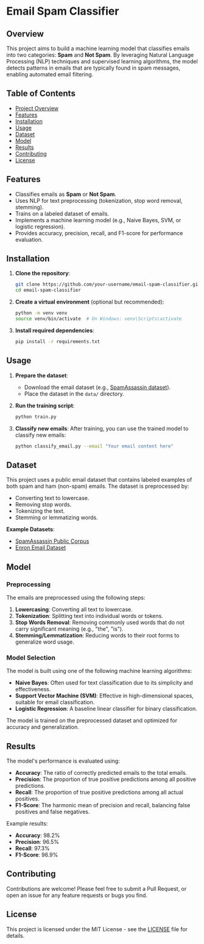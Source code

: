 # Email Spam Classifier

## Overview
This project aims to build a machine learning model that classifies emails into two categories: **Spam** and **Not Spam**. By leveraging Natural Language Processing (NLP) techniques and supervised learning algorithms, the model detects patterns in emails that are typically found in spam messages, enabling automated email filtering.

## Table of Contents
- [Project Overview](#overview)
- [Features](#features)
- [Installation](#installation)
- [Usage](#usage)
- [Dataset](#dataset)
- [Model](#model)
- [Results](#results)
- [Contributing](#contributing)
- [License](#license)

## Features
- Classifies emails as **Spam** or **Not Spam**.
- Uses NLP for text preprocessing (tokenization, stop word removal, stemming).
- Trains on a labeled dataset of emails.
- Implements a machine learning model (e.g., Naive Bayes, SVM, or logistic regression).
- Provides accuracy, precision, recall, and F1-score for performance evaluation.

## Installation

1. **Clone the repository**:
    ```bash
    git clone https://github.com/your-username/email-spam-classifier.git
    cd email-spam-classifier
    ```

2. **Create a virtual environment** (optional but recommended):
    ```bash
    python -m venv venv
    source venv/bin/activate  # On Windows: venv\Scripts\activate
    ```

3. **Install required dependencies**:
    ```bash
    pip install -r requirements.txt
    ```

## Usage

1. **Prepare the dataset**:
   - Download the email dataset (e.g., [SpamAssassin dataset](https://spamassassin.apache.org/old/publiccorpus/)).
   - Place the dataset in the `data/` directory.

2. **Run the training script**:
    ```bash
    python train.py
    ```

3. **Classify new emails**:
    After training, you can use the trained model to classify new emails:
    ```bash
    python classify_email.py --email "Your email content here"
    ```

## Dataset
This project uses a public email dataset that contains labeled examples of both spam and ham (non-spam) emails. The dataset is preprocessed by:
- Converting text to lowercase.
- Removing stop words.
- Tokenizing the text.
- Stemming or lemmatizing words.

**Example Datasets**:
- [SpamAssassin Public Corpus](https://spamassassin.apache.org/old/publiccorpus/)
- [Enron Email Dataset](https://www.cs.cmu.edu/~enron/)

## Model

### Preprocessing
The emails are preprocessed using the following steps:
1. **Lowercasing**: Converting all text to lowercase.
2. **Tokenization**: Splitting text into individual words or tokens.
3. **Stop Words Removal**: Removing commonly used words that do not carry significant meaning (e.g., "the", "is").
4. **Stemming/Lemmatization**: Reducing words to their root forms to generalize word usage.

### Model Selection
The model is built using one of the following machine learning algorithms:
- **Naive Bayes**: Often used for text classification due to its simplicity and effectiveness.
- **Support Vector Machine (SVM)**: Effective in high-dimensional spaces, suitable for email classification.
- **Logistic Regression**: A baseline linear classifier for binary classification.

The model is trained on the preprocessed dataset and optimized for accuracy and generalization.

## Results
The model's performance is evaluated using:
- **Accuracy**: The ratio of correctly predicted emails to the total emails.
- **Precision**: The proportion of true positive predictions among all positive predictions.
- **Recall**: The proportion of true positive predictions among all actual positives.
- **F1-Score**: The harmonic mean of precision and recall, balancing false positives and false negatives.

Example results:
- **Accuracy**: 98.2%
- **Precision**: 96.5%
- **Recall**: 97.3%
- **F1-Score**: 96.9%

## Contributing
Contributions are welcome! Please feel free to submit a Pull Request, or open an issue for any feature requests or bugs you find.

## License
This project is licensed under the MIT License - see the [LICENSE](LICENSE) file for details.
